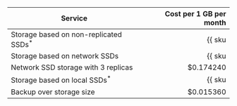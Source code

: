 | Service | Cost per 1 GB per month |
|---------------------------------------------------------|----------------------------------------------------------:|
| Storage based on non-replicated SSDs<sup>*</sup> | {{ sku|USD|mdb.cluster.network-ssd-nonreplicated.redis|month|string }} |
| Storage based on network SSDs | {{ sku|USD|mdb.cluster.network-nvme.redis|month|string }} |
| Network SSD storage with 3 replicas | $0.174240 |
| Storage based on local SSDs<sup>*</sup> | {{ sku|USD|mdb.cluster.local-nvme.redis|month|string }} |
| Backup over storage size | $0.015360 |